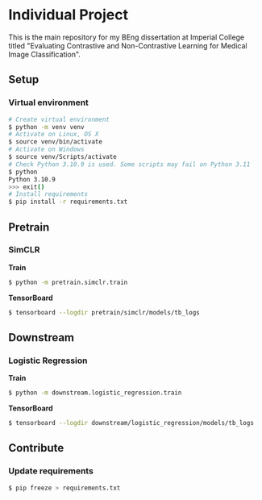 # Individual Project

This is the main repository for my BEng dissertation at Imperial College titled
"Evaluating Contrastive and Non-Contrastive Learning for Medical Image
Classification".

## Setup

### Virtual environment

```bash
# Create virtual environment
$ python -m venv venv
# Activate on Linux, OS X
$ source venv/bin/activate
# Activate on Windows
$ source venv/Scripts/activate
# Check Python 3.10.9 is used. Some scripts may fail on Python 3.11
$ python
Python 3.10.9
>>> exit()
# Install requirements
$ pip install -r requirements.txt
```

## Pretrain

### SimCLR

**Train**

```bash
$ python -m pretrain.simclr.train
```

**TensorBoard**

```bash
$ tensorboard --logdir pretrain/simclr/models/tb_logs
```

## Downstream

### Logistic Regression

**Train**

```bash
$ python -m downstream.logistic_regression.train
```

**TensorBoard**

```bash
$ tensorboard --logdir downstream/logistic_regression/models/tb_logs
```

## Contribute

### Update requirements

```bash
$ pip freeze > requirements.txt
```
